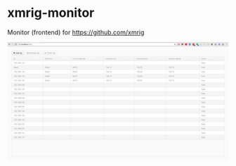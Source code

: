 # xmrig-monitor

Monitor (frontend) for https://github.com/xmrig

<img src="xmrig-monitor.png" width="800"/>
